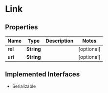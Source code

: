 

# Link

## Properties

Name | Type | Description | Notes
------------ | ------------- | ------------- | -------------
**rel** | **String** |  |  [optional]
**uri** | **String** |  |  [optional]


## Implemented Interfaces

* Serializable


